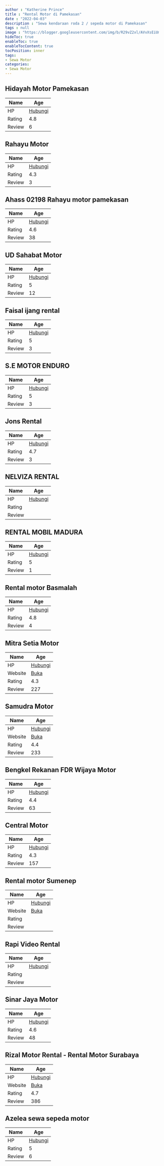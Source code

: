 ```yaml
---
author : "Katherine Prince"
title : "Rental Motor di Pamekasan"
date : "2022-04-03"
description : "Sewa kendaraan roda 2 / sepeda motor di Pamekasan"
tags : null
image : "https://blogger.googleusercontent.com/img/b/R29vZ2xl/AVvXsEiUmFKggcBxnktunYmFemFqKj3u76dnm1sf-BWsZuMElKaIhsM-Dadd_5DyvNV7jvYxlfN-krkB66X8LbfhgyHYo7vbGWXLZMS-pDTjeof2I_xeIVKanHzlcAWVPcd4Xabeg45of_j_DeixFk8D4jty-OyxtBM9XyJraF3DESVKtA98Yn90uIVFudcOxw/w300-h200/rental-motor-di-pamekasan.png"
hideToc: true
enableToc: true
enableTocContent: true
tocPosition: inner
tags:
- Sewa Motor
categories:
- Sewa Motor
---
```



## Hidayah Motor Pamekasan

Name | Age
--------|------
HP | [Hubungi](https://pcandroidplayer.blogspot.com/?clayads=https://getnumber.ndower.dev?phone=)
Rating | 4.8
Review | 6


## Rahayu Motor

Name | Age
--------|------
HP | [Hubungi](https://pcandroidplayer.blogspot.com/?clayads=https://getnumber.ndower.dev?phone=MDMyNDMyOTE3OQ==)
Rating | 4.3
Review | 3


## Ahass 02198 Rahayu motor pamekasan

Name | Age
--------|------
HP | [Hubungi](https://pcandroidplayer.blogspot.com/?clayads=https://getnumber.ndower.dev?phone=MDgxOTM5MzkzNzI1)
Rating | 4.6
Review | 38


## UD Sahabat Motor

Name | Age
--------|------
HP | [Hubungi](https://pcandroidplayer.blogspot.com/?clayads=https://getnumber.ndower.dev?phone=MDgxOTM5MzEzMTEx)
Rating | 5
Review | 12


## Faisal ijang rental

Name | Age
--------|------
HP | [Hubungi](https://pcandroidplayer.blogspot.com/?clayads=https://getnumber.ndower.dev?phone=MDgyMzM2NTY4Njc5)
Rating | 5
Review | 3


## S.E MOTOR ENDURO

Name | Age
--------|------
HP | [Hubungi](https://pcandroidplayer.blogspot.com/?clayads=https://getnumber.ndower.dev?phone=)
Rating | 5
Review | 3


## Jons Rental

Name | Age
--------|------
HP | [Hubungi](https://pcandroidplayer.blogspot.com/?clayads=https://getnumber.ndower.dev?phone=MDgxMjMwMDY4Mzk5)
Rating | 4.7
Review | 3


## NELVIZA RENTAL

Name | Age
--------|------
HP | [Hubungi](https://pcandroidplayer.blogspot.com/?clayads=https://getnumber.ndower.dev?phone=MDgyMzAyMjUyMTIx)
Rating | 
Review | 


## RENTAL MOBIL MADURA

Name | Age
--------|------
HP | [Hubungi](https://pcandroidplayer.blogspot.com/?clayads=https://getnumber.ndower.dev?phone=MDgyMzMwMDg4NTE2)
Rating | 5
Review | 1


## Rental motor Basmalah

Name | Age
--------|------
HP | [Hubungi](https://pcandroidplayer.blogspot.com/?clayads=https://getnumber.ndower.dev?phone=MDgyMzAxMDcwOTY2)
Rating | 4.8
Review | 4


## Mitra Setia Motor

Name | Age
--------|------
HP | [Hubungi](https://pcandroidplayer.blogspot.com/?clayads=https://getnumber.ndower.dev?phone=MDgyMzM3OTAxMDA4)
Website | [Buka](https://pcandroidplayer.blogspot.com/?clayads=aHR0cHM6Ly9taXRyYXNldGlhbW90b3Iud29yZHByZXNzLmNvbS8=) 
Rating | 4.3
Review | 227


## Samudra Motor

Name | Age
--------|------
HP | [Hubungi](https://pcandroidplayer.blogspot.com/?clayads=https://getnumber.ndower.dev?phone=MDMyNDMyMjczMQ==)
Website | [Buka](https://pcandroidplayer.blogspot.com/?clayads=aHR0cDovL3d3dy5zYW11ZHJhbW90b3IuY29tLw==) 
Rating | 4.4
Review | 233


## Bengkel Rekanan FDR Wijaya Motor

Name | Age
--------|------
HP | [Hubungi](https://pcandroidplayer.blogspot.com/?clayads=https://getnumber.ndower.dev?phone=MDgxNzAzMDkzMTEx)
Rating | 4.4
Review | 63


## Central Motor

Name | Age
--------|------
HP | [Hubungi](https://pcandroidplayer.blogspot.com/?clayads=https://getnumber.ndower.dev?phone=MDMyNDMyMzE1Nw==)
Rating | 4.3
Review | 157


## Rental motor Sumenep

Name | Age
--------|------
HP | [Hubungi](https://pcandroidplayer.blogspot.com/?clayads=https://getnumber.ndower.dev?phone=MDgxOTMxNTExMjM5)
Website | [Buka](https://pcandroidplayer.blogspot.com/?clayads=aHR0cDovL3d3dy5yZW50YWxtb3RvcnN1bWVuZXAuY29tLw==) 
Rating | 
Review | 


## Rapi Video Rental

Name | Age
--------|------
HP | [Hubungi](https://pcandroidplayer.blogspot.com/?clayads=https://getnumber.ndower.dev?phone=MDMyNDMyMjY4Mg==)
Rating | 
Review | 


## Sinar Jaya Motor

Name | Age
--------|------
HP | [Hubungi](https://pcandroidplayer.blogspot.com/?clayads=https://getnumber.ndower.dev?phone=MDgxMjMwNDg0OTQz)
Rating | 4.6
Review | 48


## Rizal Motor Rental - Rental Motor Surabaya

Name | Age
--------|------
HP | [Hubungi](https://pcandroidplayer.blogspot.com/?clayads=https://getnumber.ndower.dev?phone=MDgzODMwOTM5MzM4)
Website | [Buka](https://pcandroidplayer.blogspot.com/?clayads=aHR0cDovL2JpdC5seS9yaXphbG1vdG9ycmVudGFsc3VyYWJheWE=) 
Rating | 4.7
Review | 386


## Azelea sewa sepeda motor

Name | Age
--------|------
HP | [Hubungi](https://pcandroidplayer.blogspot.com/?clayads=https://getnumber.ndower.dev?phone=MDgyMjQ0NDQ0MjQ4)
Rating | 5
Review | 6


